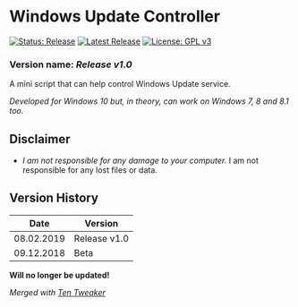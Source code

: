 # Windows Update Controller

[![Status: Release](https://img.shields.io/badge/Status-Release-green.svg?style=for-the-badge)](#)
[![Latest Release](https://img.shields.io/badge/Latest-Release-blue.svg?style=for-the-badge)](https://github.com/MikronT/WindowsUpdateController/releases/latest)
[![License: GPL v3](https://img.shields.io/badge/License-GPL%20v3-black.svg?style=for-the-badge)](https://www.gnu.org/licenses/gpl-3.0)

<!--
[![Status: Beta](https://img.shields.io/badge/Status-Beta-yellow.svg?style=for-the-badge)](#)
-->

### Version name: *Release v1.0*

A mini script that can help control Windows Update service.

*Developed for Windows 10 but, in theory, can work on Windows 7, 8 and 8.1 too.*



## Disclaimer
- *I am not responsible for any damage to your computer.* I am not responsible for any lost files or data.



## Version History
| Date       | Version      |
|------------|--------------|
| 08.02.2019 | Release v1.0 |
| 09.12.2018 | Beta         |

**Will no longer be updated!**

*Merged with [Ten Tweaker](https://github.com/MikronT/TenTweaker "Ten Tweaker Repository")*